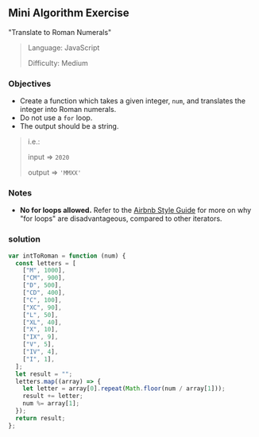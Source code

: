 ## Mini Algorithm Exercise

"Translate to Roman Numerals"

> Language: JavaScript
>
> Difficulty: Medium

### Objectives

- Create a function which takes a given integer, `num`, and translates the integer into Roman numerals.
- Do not use a `for` loop.
- The output should be a string.

> i.e.:
>
> input => `2020`
>
> output => `'MMXX'`

### Notes

- **No for loops allowed.** Refer to the [Airbnb Style Guide](https://github.com/airbnb/javascript#iterators-and-generators) for more on why "for loops" are disadvantageous, compared to other iterators.

### solution

```js
var intToRoman = function (num) {
  const letters = [
    ["M", 1000],
    ["CM", 900],
    ["D", 500],
    ["CD", 400],
    ["C", 100],
    ["XC", 90],
    ["L", 50],
    ["XL", 40],
    ["X", 10],
    ["IX", 9],
    ["V", 5],
    ["IV", 4],
    ["I", 1],
  ];
  let result = "";
  letters.map((array) => {
    let letter = array[0].repeat(Math.floor(num / array[1]));
    result += letter;
    num %= array[1];
  });
  return result;
};
```
